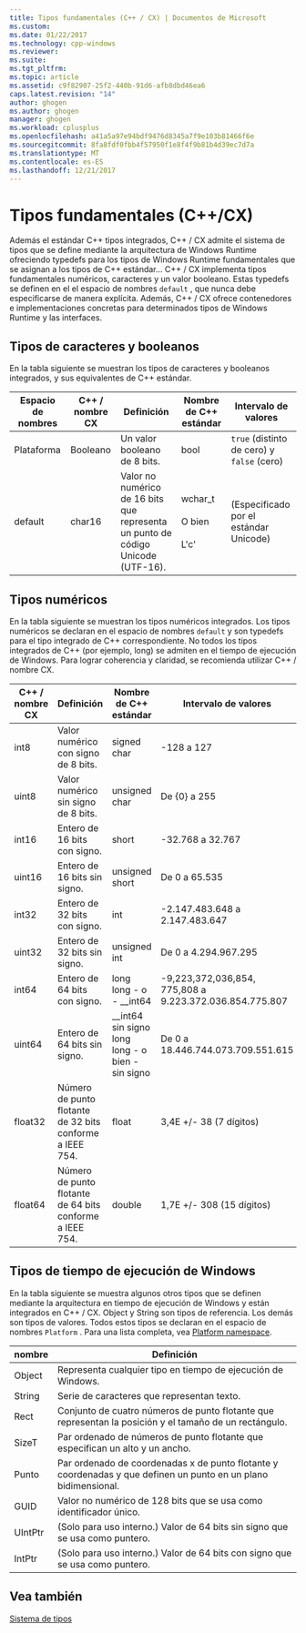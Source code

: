 ```yaml
---
title: Tipos fundamentales (C++ / CX) | Documentos de Microsoft
ms.custom: 
ms.date: 01/22/2017
ms.technology: cpp-windows
ms.reviewer: 
ms.suite: 
ms.tgt_pltfrm: 
ms.topic: article
ms.assetid: c9f82907-25f2-440b-91d6-afb8dbd46ea6
caps.latest.revision: "14"
author: ghogen
ms.author: ghogen
manager: ghogen
ms.workload: cplusplus
ms.openlocfilehash: a41a5a97e94bdf9476d8345a7f9e103b81466f6e
ms.sourcegitcommit: 8fa8fdf0fbb4f57950f1e8f4f9b81b4d39ec7d7a
ms.translationtype: MT
ms.contentlocale: es-ES
ms.lasthandoff: 12/21/2017
---
```

# <a name="fundamental-types-ccx"></a>Tipos fundamentales (C++/CX)
Además el estándar C++ tipos integrados, C++ / CX admite el sistema de tipos que se define mediante la arquitectura de Windows Runtime ofreciendo typedefs para los tipos de Windows Runtime fundamentales que se asignan a los tipos de C++ estándar... C++ / CX implementa tipos fundamentales numéricos, caracteres y un valor booleano. Estas typedefs se definen en el el espacio de nombres `default` , que nunca debe especificarse de manera explícita. Además, C++ / CX ofrece contenedores e implementaciones concretas para determinados tipos de Windows Runtime y las interfaces.  
  
## <a name="boolean-and-character-types"></a>Tipos de caracteres y booleanos  
 En la tabla siguiente se muestran los tipos de caracteres y booleanos integrados, y sus equivalentes de C++ estándar.  
  
|Espacio de nombres|C++ / nombre CX|Definición|Nombre de C++ estándar|Intervalo de valores|  
|---------------|-----------------------------------------------------------------------|----------------|-------------------------|---------------------|  
|Plataforma|Booleano|Un valor booleano de 8 bits.|bool|`true` (distinto de cero) y `false` (cero)|  
|default|char16|Valor no numérico de 16 bits que representa un punto de código Unicode (UTF-16).|wchar_t<br /><br /> O bien<br /><br /> L'c'|(Especificado por el estándar Unicode)|  
  
## <a name="numeric-types"></a>Tipos numéricos  
 En la tabla siguiente se muestran los tipos numéricos integrados. Los tipos numéricos se declaran en el espacio de nombres `default` y son typedefs para el tipo integrado de C++ correspondiente. No todos los tipos integrados de C++ (por ejemplo, long) se admiten en el tiempo de ejecución de Windows. Para lograr coherencia y claridad, se recomienda utilizar C++ / nombre CX.  
  
|C++ / nombre CX|Definición|Nombre de C++ estándar|Intervalo de valores|  
|-----------------------------------------------------------------------|----------------|-------------------------|---------------------|  
|int8|Valor numérico con signo de 8 bits.|signed char|-128 a 127|  
|uint8|Valor numérico sin signo de 8 bits.|unsigned char|De {0} a 255|  
|int16|Entero de 16 bits con signo.|short|-32.768 a 32.767|  
|uint16|Entero de 16 bits sin signo.|unsigned short|De 0 a 65.535|  
|int32|Entero de 32 bits con signo.|int|-2.147.483.648 a 2.147.483.647|  
|uint32|Entero de 32 bits sin signo.|unsigned int|De 0 a 4.294.967.295|  
|int64|Entero de 64 bits con signo.|long long - o - __int64|-9,223,372,036,854, 775,808 a 9.223.372.036.854.775.807|  
|uint64|Entero de 64 bits sin signo.|__int64 sin signo long long - o bien - sin signo|De 0 a 18.446.744.073.709.551.615|  
|float32|Número de punto flotante de 32 bits conforme a IEEE 754.|float|3,4E +/- 38 (7 dígitos)|  
|float64|Número de punto flotante de 64 bits conforme a IEEE 754.|double|1,7E +/- 308 (15 dígitos)|  
  
## <a name="windows-runtime-types"></a>Tipos de tiempo de ejecución de Windows  
 En la tabla siguiente se muestra algunos otros tipos que se definen mediante la arquitectura en tiempo de ejecución de Windows y están integrados en C++ / CX. Object y String son tipos de referencia. Los demás son tipos de valores. Todos estos tipos se declaran en el espacio de nombres `Platform` . Para una lista completa, vea [Platform namespace](../cppcx/platform-namespace-c-cx.md).  
  
|nombre|Definición|  
|----------|----------------|  
|Object|Representa cualquier tipo en tiempo de ejecución de Windows.|  
|String|Serie de caracteres que representan texto.|  
|Rect|Conjunto de cuatro números de punto flotante que representan la posición y el tamaño de un rectángulo.|  
|SizeT|Par ordenado de números de punto flotante que especifican un alto y un ancho.|  
|Punto|Par ordenado de coordenadas x de punto flotante y coordenadas y que definen un punto en un plano bidimensional.|  
|GUID|Valor no numérico de 128 bits que se usa como identificador único.|  
|UIntPtr|(Solo para uso interno.) Valor de 64 bits sin signo que se usa como puntero.|  
|IntPtr|(Solo para uso interno.)  Valor de 64 bits con signo que se usa como puntero.|  
  
## <a name="see-also"></a>Vea también  
 [Sistema de tipos](../cppcx/type-system-c-cx.md)